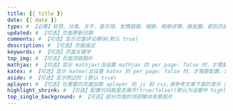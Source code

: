 ```yaml
---
title: {{ title }}
date: {{ date }}
type: # 【必需】标签、分类、关于、音乐馆、友情链接、相册、相册详情、朋友圈、即刻页面需要配置
updated: # 【可选】页面更新日期
comments: # 【可选】显示页面评论模块(默认 true)
description: # 【可选】页面描述
keywords: # 【可选】页面关键字
top_img: # 【可选】页面顶部图片
mathjax: # 【可选】显示 mathjax(当设置 mathjax 的 per_page: false 时，才需要配置，默认 false)
katex: # 【可选】显示 katex(当设置 katex 的 per_page: false 时，才需要配置，默认 false)
aside: # 【可选】显示侧边栏 (默认 true)
aplayer: # 【可选】在需要的页面加载 aplayer 的 js 和 css,请参考文章下面的音乐 配置
highlight_shrink: # 【可选】配置代码框是否展开(true/false)(默认为设置中 highlight_shrink 的配置)
top_single_background: # 【可选】部分页面的顶部模块背景图片
---
```

